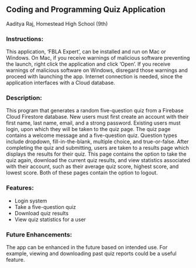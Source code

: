 ## Coding and Programming Quiz Application ##

Aaditya Raj, Homestead High School (9th)


### Instructions: ###

This application, ‘FBLA Expert’, can be installed and run on Mac or Windows. On Mac, if you receive warnings of malicious software preventing the launch, right click the application and click ‘Open’. If you receive warnings of malicious software on Windows, disregard those warnings and proceed with launching the app. Internet connection is needed, since the application interfaces with a Cloud database.


### Description: ###

This program that generates a random five-question quiz from a Firebase Cloud Firestore database. New users must first create an account with their first name, last name, email, and a strong password. Existing users must login, upon which they will be taken to the quiz page. The quiz page contains a welcome message and a five-question quiz. Question types include dropdown, fill-in-the-blank, multiple choice, and true-or-false. After completing the quiz and submitting, users are taken to a results page which displays the results for their quiz. This page contains the option to take the quiz again, download the current quiz results, and view statistics associated with their account, such as their average quiz score, highest score, and lowest score. Both of these pages contain the option to logout.


### Features: ###
- Login system
- Take a five-question quiz
- Download quiz results
- View quiz statistics for a user


### Future Enhancements: ###

The app can be enhanced in the future based on intended use. For example, viewing and downloading past quiz reports could be a useful feature. 


